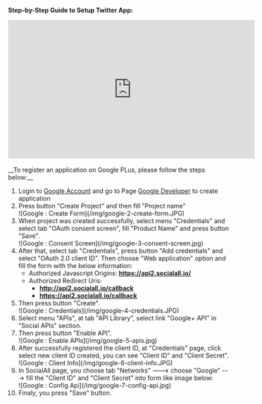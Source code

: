 __Step-by-Step Guide to Setup Twitter App:__

<iframe width="560" height="315" src="https://www.youtube.com/embed/-1DBoagbWlE" frameborder="0" allowfullscreen></iframe>
<br /><br />
__To register an application on Google PLus, please follow the steps below:__

1. Login to [Google Account](https://accounts.google.com/) and go to Page [Google Developer](https://console.developers.google.com/) to create application
2. Press button "Create Project" and then fill "Project name"
    <div class="soclall-br"></div>
    ![Google : Create Form](/img/google-2-create-form.JPG)
    <div class="soclall-br"></div>
3. When project was created successfully, select menu "Credentials" and select tab "OAuth consent screen", fill "Product Name" and press button "Save".
    <div class="soclall-br"></div>
    ![Google : Consent Screen](/img/google-3-consent-screen.jpg)
    <div class="soclall-br"></div>
4. After that, select tab "Credentials", press button "Add credentials" and select "OAuth 2.0 client ID". Then choose "Web application" option and fill the form with the below information:
    * Authorized Javascript Origins: __https://api2.socialall.io/__
    * Authorized Redirect Uris: 
        - __http://api2.socialall.io/callback__
        - __https://api2.socialall.io/callback__
5. Then press button "Create".
    <div class="soclall-br"></div>
    ![Google : Credentials](/img/google-4-credentials.JPG)
    <div class="soclall-br"></div>
6. Select menu "APIs", at tab "API Library", select link "Google+ API" in "Social APIs" section.
7. Then press button "Enable API".
    <div class="soclall-br"></div>
    ![Google : Enable APIs](/img/google-5-apis.jpg)
    <div class="soclall-br"></div>
8. After successfully registered the client ID, at "Credentials" page, click select new client ID created, you can see "Client ID" and "Client Secret".
    <div class="soclall-br"></div>
    ![Google : Client Info](/img/google-6-client-info.JPG)
    <div class="soclall-br"></div>
9. In SocialAll page, you choose tab "Networks" ---> choose "Google" ---> fill the "Client ID" and "Client Secret" into form like image below:
    <div class="soclall-br"></div>
    ![Google : Config Api](/img/google-7-config-api.jpg)
    <div class="soclall-br"></div>
10. Finaly, you press "Save" button.